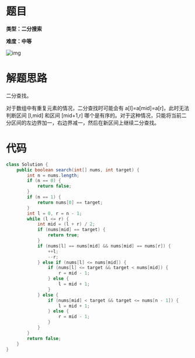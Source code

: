 # 题目

**类型：二分搜索**

**难度：中等**

![img](https://gitee.com/janeroad/iamge-cloud/raw/master/NoteImage/1631973328513-f3b5c3e8-6d10-48ae-9e29-ff3a97280e7f.png)

# 解题思路

二分查找。

对于数组中有重复元素的情况，二分查找时可能会有 a[l]=a[mid]=a[r]，此时无法判断区间 [l,mid] 和区间 [mid+1,r] 哪个是有序的。对于这种情况，只能将当前二分区间的左边界加一，右边界减一，然后在新区间上继续二分查找。

# 代码

```java
class Solution {
    public boolean search(int[] nums, int target) {
        int n = nums.length;
        if (n == 0) {
            return false;
        }
        if (n == 1) {
            return nums[0] == target;
        }
        int l = 0, r = n - 1;
        while (l <= r) {
            int mid = (l + r) / 2;
            if (nums[mid] == target) {
                return true;
            }
            if (nums[l] == nums[mid] && nums[mid] == nums[r]) {
                ++l;
                --r;
            } else if (nums[l] <= nums[mid]) {
                if (nums[l] <= target && target < nums[mid]) {
                    r = mid - 1;
                } else {
                    l = mid + 1;
                }
            } else {
                if (nums[mid] < target && target <= nums[n - 1]) {
                    l = mid + 1;
                } else {
                    r = mid - 1;
                }
            }
        }
        return false;
    }
}
```
